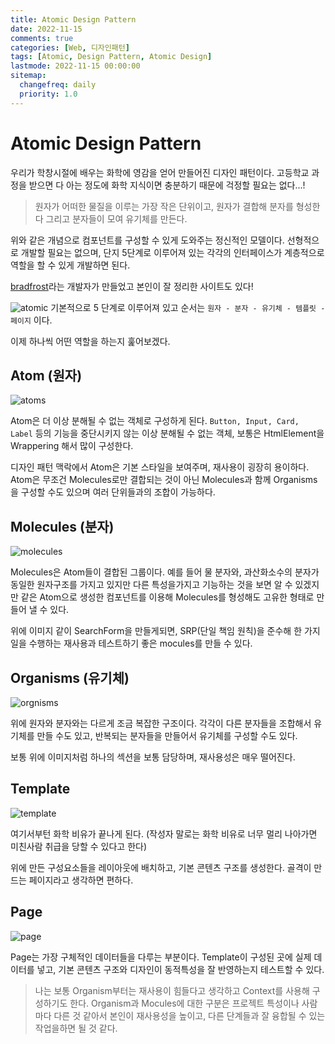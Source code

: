 ```yaml
---
title: Atomic Design Pattern
date: 2022-11-15
comments: true
categories: [Web, 디자인패턴]
tags: [Atomic, Design Pattern, Atomic Design]
lastmode: 2022-11-15 00:00:00
sitemap:
  changefreq: daily
  priority: 1.0
---
```


# Atomic Design Pattern

우리가 학창시절에 배우는 화학에 영감을 얻어 만들어진 디자인 패턴이다.
고등학교 과정을 받으면 다 아는 정도에 화학 지식이면 충분하기 때문에 걱정할 필요는 없다...!

> 원자가 어떠한 물질을 이루는 가장 작은 단위이고, 원자가 결합해 분자를 형성한다 그리고 분자들이 모여 유기체를 만든다.

위와 같은 개념으로 컴포넌트를 구성할 수 있게 도와주는 정신적인 모델이다. 선형적으로 개발할 필요는 없으며, 단지 5단계로 이루어져 있는 각각의 인터페이스가 계층적으로 역할을 할 수 있게 개발하면 된다.

[bradfrost](https://atomicdesign.bradfrost.com/)라는 개발자가 만들었고 본인이 잘 정리한 사이트도 있다!

![atomic](/assets/img/post/atomic.png)
기본적으로 5 단계로 이루어져 있고 순서는 `원자 - 분자 - 유기체 - 템플릿 - 페이지` 이다.

이제 하나씩 어떤 역할을 하는지 훑어보겠다.

## Atom (원자)

![atoms](/assets/img/post/atoms.png)

Atom은 더 이상 분해될 수 없는 객체로 구성하게 된다.
`Button, Input, Card, Label` 등의 기능을 중단시키지 않는 이상 분해될 수 없는 객체, 보통은 HtmlElement을 Wrappering 해서 많이 구성한다.

디자인 패턴 맥락에서 Atom은 기본 스타일을 보여주며, 재사용이 굉장히 용이하다.
Atom은 무조건 Molecules로만 결합되는 것이 아닌 Molecules과 함께 Organisms을 구성할 수도 있으며 여러 단위들과의 조합이 가능하다.

## Molecules (분자)

![molecules](/assets/img/post/molecules.png)

Molecules은 Atom들이 결합된 그룹이다. 예를 들어 물 분자와, 과산화소수의 분자가 동일한 원자구조를 가지고 있지만 다른 특성을가지고 기능하는 것을 보면 알 수 있겠지만 같은 Atom으로 생성한 컴포넌트를 이용해 Molecules를 형성해도 고유한 형태로 만들어 낼 수 있다.

위에 이미지 같이 SearchForm을 만들게되면, SRP(단일 책임 원칙)을 준수해 한 가지 일을 수행하는 재사용과 테스트하기 좋은 mocules를 만들 수 있다.

## Organisms (유기체)

![orgnisms](/assets/img/post/organism.png)

위에 원자와 분자와는 다르게 조금 복잡한 구조이다. 각각이 다른 분자들을 조합해서 유기체를 만들 수도 있고, 반복되는 분자들을 만들어서 유기체를 구성할 수도 있다.

보통 위에 이미지처럼 하나의 섹션을 보통 담당하며, 재사용성은 매우 떨어진다.

## Template

![template](/assets/img/post/template.png)

여기서부턴 화학 비유가 끝나게 된다. (작성자 말로는 화학 비유로 너무 멀리 나아가면 미친사람 취급을 당할 수 있다고 한다)

위에 만든 구성요소들을 레이아웃에 배치하고, 기본 콘텐츠 구조를 생성한다. 골격이 만드는 페이지라고 생각하면 편하다.

## Page

![page](/assets/img/post/page.png)

Page는 가장 구체적인 데이터들을 다루는 부분이다. Template이 구성된 곳에 실제 데이터를 넣고, 기본 콘텐츠 구조와 디자인이 동적특성을 잘 반영하는지 테스트할 수 있다.

> 나는 보통 Organism부터는 재사용이 힘들다고 생각하고 Context를 사용해 구성하기도 한다. Organism과 Mocules에 대한 구분은 프로젝트 특성이나 사람마다 다른 것 같아서 본인이 재사용성을 높이고, 다른 단계들과 잘 융합될 수 있는 작업을하면 될 것 같다.
